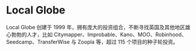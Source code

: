# Local Globe

Local Globe 创建于 1999 年，拥有庞大的投资组合，不断寻找英国及其他地区雄心勃勃的人才，比如 Citymapper、Improbable、Kano、MOO、Robinhood、Seedcamp、TransferWise 与 Zoopla 等，超过 115 个项目的种子轮投资。

